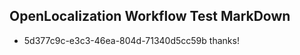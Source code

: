 ## OpenLocalization Workflow Test MarkDown
* 5d377c9c-e3c3-46ea-804d-71340d5cc59b 
thanks!<!--HONumber=Mar16_HO3-->
